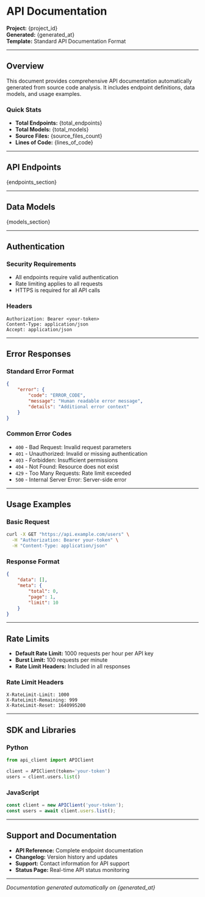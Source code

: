 # API Documentation

**Project:** {project_id}  
**Generated:** {generated_at}  
**Template:** Standard API Documentation Format

---

## Overview

This document provides comprehensive API documentation automatically generated from source code analysis. It includes endpoint definitions, data models, and usage examples.

### Quick Stats
- **Total Endpoints:** {total_endpoints}
- **Total Models:** {total_models}
- **Source Files:** {source_files_count}
- **Lines of Code:** {lines_of_code}

---

## API Endpoints

{endpoints_section}

---

## Data Models

{models_section}

---

## Authentication

### Security Requirements
- All endpoints require valid authentication
- Rate limiting applies to all requests
- HTTPS is required for all API calls

### Headers
```
Authorization: Bearer <your-token>
Content-Type: application/json
Accept: application/json
```

---

## Error Responses

### Standard Error Format
```json
{
    "error": {
        "code": "ERROR_CODE",
        "message": "Human readable error message",
        "details": "Additional error context"
    }
}
```

### Common Error Codes
- `400` - Bad Request: Invalid request parameters
- `401` - Unauthorized: Invalid or missing authentication
- `403` - Forbidden: Insufficient permissions
- `404` - Not Found: Resource does not exist
- `429` - Too Many Requests: Rate limit exceeded
- `500` - Internal Server Error: Server-side error

---

## Usage Examples

### Basic Request
```bash
curl -X GET "https://api.example.com/users" \
  -H "Authorization: Bearer your-token" \
  -H "Content-Type: application/json"
```

### Response Format
```json
{
    "data": [],
    "meta": {
        "total": 0,
        "page": 1,
        "limit": 10
    }
}
```

---

## Rate Limits

- **Default Rate Limit:** 1000 requests per hour per API key
- **Burst Limit:** 100 requests per minute
- **Rate Limit Headers:** Included in all responses

### Rate Limit Headers
```
X-RateLimit-Limit: 1000
X-RateLimit-Remaining: 999
X-RateLimit-Reset: 1640995200
```

---

## SDK and Libraries

### Python
```python
from api_client import APIClient

client = APIClient(token='your-token')
users = client.users.list()
```

### JavaScript
```javascript
const client = new APIClient('your-token');
const users = await client.users.list();
```

---

## Support and Documentation

- **API Reference:** Complete endpoint documentation
- **Changelog:** Version history and updates
- **Support:** Contact information for API support
- **Status Page:** Real-time API status monitoring

---

*Documentation generated automatically on {generated_at}*